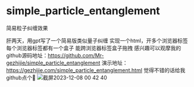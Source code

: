 # simple_particle_entanglement
简易粒子纠缠效果

肝两天，用gpt写了一个简易版类似量子纠缠
实现一个html，开多个浏览器标签
每个浏览器标签都有一个盒子
能跨浏览器标签盒子拖拽
感兴趣可以观摩我的github源码地址：https://github.com/Mr-gezhijie/simple_particle_entanglement
演示地址：https://gezhijie.com/simple_particle_entanglement.html
觉得不错的话给我github点个🌟
![截屏2023-12-08 00 42 40](https://github.com/Mr-gezhijie/simple_particle_entanglement/assets/57758388/d7657165-4dc6-4b77-a7da-e2a871c016c9)

